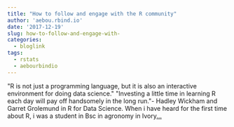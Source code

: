 ```yaml
---
title: "How to follow and engage with the R community"
author: 'aebou.rbind.io'
date: '2017-12-19'
slug: how-to-follow-and-engage-with-
categories:
  - bloglink
tags:
  - rstats
  - aebourbindio
---
```


"R is not just a programming language, but it is also an interactive environment for doing data science." "Investing a little time in learning R each day will pay off handsomely in the long run."- Hadley Wickham and Garret Grolemund in R for Data Science. When i have heard for the first time about R, i was a student in Bsc in agronomy in Ivory[... <i class="fas fa-external-link-alt"></i>](https://aebou.rbind.io/post/beginr_follow/)

